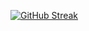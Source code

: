 

<a href="https://git.io/streak-stats"><img src="https://github-readme-streak-stats.herokuapp.com?user=Marcus-Peterson" alt="GitHub Streak" /></a>
